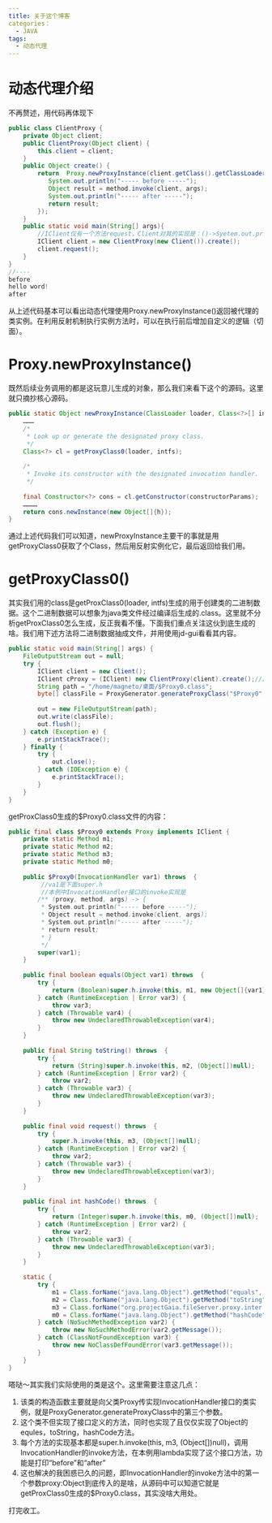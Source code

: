 ```yaml
---
title: 关于这个博客
categories：
  - JAVA
tags:
  - 动态代理
---
```

# 动态代理介绍
不再赘述，用代码再体现下
```java
public class ClientProxy {
    private Object client;
    public ClientProxy(Object client) {
        this.client = client;
    }
    public Object create() {
        return  Proxy.newProxyInstance(client.getClass().getClassLoader(), new Class[]{client.getClass().getInterfaces()}, (proxy, method, args) -> {
           System.out.println("----- before -----"); 
           Object result = method.invoke(client, args); 
           System.out.println("----- after -----"); 
           return result; 
        });
    }
    public static void main(String[] args){
        //IClient仅有一个方法request，Client对其的实现是：()->Syetem.out.println("hello word!")
        IClient client = new ClientProxy(new Client()).create();
        client.request();
    }
}
//----
before
hello word!
after
```
从上述代码基本可以看出动态代理使用Proxy.newProxyInstance()返回被代理的类实例。在利用反射机制执行实例方法时，可以在执行前后增加自定义的逻辑（切面）。

<!--more-->
# Proxy.newProxyInstance()
既然后续业务调用的都是这玩意儿生成的对象，那么我们来看下这个的源码。这里就只摘抄核心源码。
```java
public static Object newProxyInstance(ClassLoader loader, Class<?>[] interfaces,InvocationHandler h) throws IllegalArgumentException{
    ………
    /*
     * Look up or generate the designated proxy class.
     */
    Class<?> cl = getProxyClass0(loader, intfs);
 
    /*
     * Invoke its constructor with the designated invocation handler.
     */
    
    final Constructor<?> cons = cl.getConstructor(constructorParams);
    …………
    return cons.newInstance(new Object[]{h});
}
```
通过上述代码我们可以知道，newProxyInstance主要干的事就是用getProxyClass0获取了个Class，然后用反射实例化它，最后返回给我们用。

# getProxyClass0()
其实我们用的class是getProxClass0(loader, intfs)生成的用于创建类的二进制数据。这个二进制数据可以想象为java类文件经过编译后生成的.class。这里就不分析getProxClass0怎么生成，反正我看不懂。下面我们重点关注这伙到底生成的啥。我们用下述方法将二进制数据抽成文件，并用使用jd-gui看看其内容。
```java
public static void main(String[] args) {
    FileOutputStream out = null;
    try {
        IClient client = new Client();
        IClient cProxy = (IClient) new ClientProxy(client).create();//此处的实例已经是getProxClass0 生成
        String path = "/home/magneto/桌面/$Proxy0.class";
        byte[] classFile = ProxyGenerator.generateProxyClass("$Proxy0", Client.class.getInterfaces());
 
        out = new FileOutputStream(path);
        out.write(classFile);
        out.flush();
    } catch (Exception e) {
        e.printStackTrace();
    } finally {
        try {
            out.close();
        } catch (IOException e) {
            e.printStackTrace();
        }
    }
}
```
getProxClass0生成的$Proxy0.class文件的内容：
```java
public final class $Proxy0 extends Proxy implements IClient {
    private static Method m1;
    private static Method m2;
    private static Method m3;
    private static Method m0;
 
    public $Proxy0(InvocationHandler var1) throws  {
         //va1是下面super.h
         //本例中InvocationHandler接口的invoke实现是
        /** (proxy, method, args) -> { 
         * System.out.println("----- before -----");   
         * Object result = method.invoke(client, args);   
         * System.out.println("----- after -----");   
         * return result; 
         * }
         */
        super(var1);
    }
 
    public final boolean equals(Object var1) throws  {
        try {
            return (Boolean)super.h.invoke(this, m1, new Object[]{var1});
        } catch (RuntimeException | Error var3) {
            throw var3;
        } catch (Throwable var4) {
            throw new UndeclaredThrowableException(var4);
        }
    }
 
    public final String toString() throws  {
        try {
            return (String)super.h.invoke(this, m2, (Object[])null);
        } catch (RuntimeException | Error var2) {
            throw var2;
        } catch (Throwable var3) {
            throw new UndeclaredThrowableException(var3);
        }
    }
 
    public final void request() throws  {
        try {
            super.h.invoke(this, m3, (Object[])null);
        } catch (RuntimeException | Error var2) {
            throw var2;
        } catch (Throwable var3) {
            throw new UndeclaredThrowableException(var3);
        }
    }
 
    public final int hashCode() throws  {
        try {
            return (Integer)super.h.invoke(this, m0, (Object[])null);
        } catch (RuntimeException | Error var2) {
            throw var2;
        } catch (Throwable var3) {
            throw new UndeclaredThrowableException(var3);
        }
    }
 
    static {
        try {
            m1 = Class.forName("java.lang.Object").getMethod("equals", Class.forName("java.lang.Object"));
            m2 = Class.forName("java.lang.Object").getMethod("toString");
            m3 = Class.forName("org.projectGaia.fileServer.proxy.inter.IClient").getMethod("request");
            m0 = Class.forName("java.lang.Object").getMethod("hashCode");
        } catch (NoSuchMethodException var2) {
            throw new NoSuchMethodError(var2.getMessage());
        } catch (ClassNotFoundException var3) {
            throw new NoClassDefFoundError(var3.getMessage());
        }
    }
}
```
嗒哒～其实我们实际使用的类是这个。这里需要注意这几点：
1. 该类的构造函数主要就是向父类Proxy传实现InvocationHandler接口的类实例，就是ProxyGenerator.generateProxyClass中的第三个参数。
2. 这个类不但实现了接口定义的方法，同时也实现了且仅仅实现了Object的equles，toString，hashCode方法。
3. 每个方法的实现基本都是super.h.invoke(this, m3, (Object[])null)，调用InvocationHandler的invoke方法，在本例用lambda实现了这个接口方法，功能是打印“before”和“after”
4. 这也解决的我困惑已久的问题，即InvocationHandler的invoke方法中的第一个参数proxy:Object到底传入的是啥，从源码中可以知道它就是getProxClass0生成的$Proxy0.class，其实没啥大用处。 
  
打完收工。